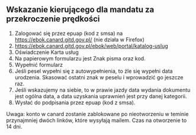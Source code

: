 ## Wskazanie kierującego dla mandatu za przekroczenie prędkości

1. Zalogować się przez epuap (kod z smsa) na https://ebok.canard.gitd.gov.pl/ (nie działa w Firefox)
2. https://ebok.canard.gitd.gov.pl/ebok/web/portal/katalog-uslug
3. Oświadczenie Karta usług
4. Na papierowym formularzu jest Znak pisma oraz kod.
5. Wypełnić formularz
6. Jeśli pesel wypełni się z autowypełnienia, to źle się wypełni data urodzenia. Skasować ostatni znak w peselu i wprowadzić go jeszcze raz.
7. Jeśli wskazujemy na siebie, to w prawie jazdy data wydania dokumentu jest ogólna data, a data uzyskania uprawnień jest przy danej kategorii.
8. Wysłać do podpisania przez epuap (kod z smsa).

Uwaga: konto w canard zostanie zablokowane po nieotworzeniu w teminie przynajmniej dwóch linków, które wysyłają mailem. Czas na otworzenie to 14 dni.
